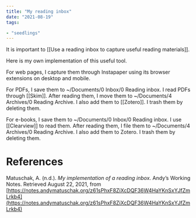 ```yaml
---
title: "My reading inbox"
date: "2021-08-19"
tags:

- "seedlings"
---
```


It is important to [[Use a reading inbox to capture useful reading materials]].

Here is my own implementation of this useful tool.

For web pages, I capture them through Instapaper using its browser extensions on desktop and mobile.

For PDFs, I save them to ~/Documents/0 Inbox/0 Reading inbox. I read PDFs through [[Skim]]. After reading them, I move them to ~/Documents/4 Archives/0 Reading Archive. I also add them to [[Zotero]]. I trash them by deleting them.

For e-books, I save them to ~/Documents/0 Inbox/0 Reading inbox. I use [[Clearview]] to read them. After reading them, I file them to ~/Documents/4 Archives/0 Reading Archive. I also add them to Zotero. I trash them by deleting them.

# References

Matuschak, A. (n.d.). *My implementation of a reading inbox*. Andyʼs Working Notes. Retrieved August 22, 2021, from [https://notes.andymatuschak.org/z61sPhxF8ZiXcDQF36W4HaYKnSxYJfZmLrkb4](https://notes.andymatuschak.org/z61sPhxF8ZiXcDQF36W4HaYKnSxYJfZmLrkb4)

